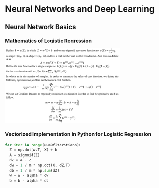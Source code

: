 # Neural Networks and Deep Learning

## Neural Network Basics
### Mathematics of Logistic Regression
  <img src="./Images/LogisticRegressionMath.png" height=75% width=75%>

### Vectorized Implementation in Python for Logistic Regression
  ```python
  for iter in range(NumOfIterations):
    Z = np.dot(w.T, X) + b
    A = sigmoid(Z)
    dZ = A - Z
    dw = 1 / m * np.dot(X, dZ.T)
    db = 1 / m * np.sum(dZ)
    w = w - alpha * dw
    b = b - alpha * db 
  ```